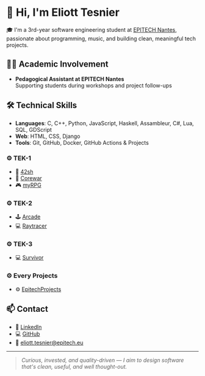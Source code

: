 # 👋 Hi, I'm Eliott Tesnier

🎓 I'm a 3rd-year software engineering student at [EPITECH Nantes](https://www.epitech.eu/), passionate about programming, music, and building clean, meaningful tech projects.

## 👨‍🏫 Academic Involvement

- **Pedagogical Assistant at EPITECH Nantes**  
  Supporting students during workshops and project follow-ups

## 🛠️ Technical Skills

- **Languages**: C, C++, Python, JavaScript, Haskell, Assambleur, C#, Lua, SQL, GDScript  
- **Web**: HTML, CSS, Django  
- **Tools**: Git, GitHub, Docker, GitHub Actions & Projects

### ⚙️ TEK-1
- 📝 [42sh](https://github.com/eliotttesnier/42sh)
- 🚀 [Corewar](https://github.com/eliotttesnier/Corewar)
- 🎮 [myRPG](https://github.com/eliotttesnier/myRPG)

### ⚙️ TEK-2
- 🕹️ [Arcade](https://github.com/eliotttesnier/Arcade)  
- 💻 [Raytracer](https://github.com/eliotttesnier/RayTracer)

### ⚙️ TEK-3
- 💻 [Survivor](https://github.com/My-Epitech-Organisation/Survivor)

### ⚙️ Every Projects
- ⚙️ [EpitechProjects](https://github.com/eliotttesnier/EpitechProjects)

## 📫 Contact

- 💼 [LinkedIn](https://www.linkedin.com/in/eliott-tesnier/)  
- 💻 [GitHub](https://github.com/eliotttesnier)  
- 📧 eliott.tesnier@epitech.eu

---

> *Curious, invested, and quality-driven — I aim to design software that's clean, useful, and well thought-out.*
